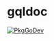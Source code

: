 # gqldoc

[![PkgGoDev](https://pkg.go.dev/badge/github.com/smasher164/gqldoc)](https://pkg.go.dev/github.com/smasher164/gqldoc)